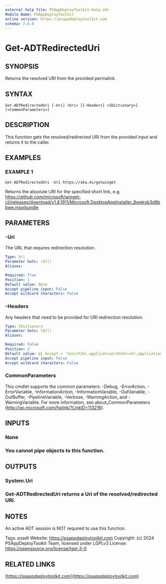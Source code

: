 ```yaml
---
external help file: PSAppDeployToolkit-help.xml
Module Name: PSAppDeployToolkit
online version: https://psappdeploytoolkit.com
schema: 2.0.0
---
```


# Get-ADTRedirectedUri

## SYNOPSIS
Returns the resolved URI from the provided permalink.

## SYNTAX

```
Get-ADTRedirectedUri [-Uri] <Uri> [[-Headers] <IDictionary>] [<CommonParameters>]
```

## DESCRIPTION
This function gets the resolved/redirected URI from the provided input and returns it to the caller.

## EXAMPLES

### EXAMPLE 1
```
Get-ADTRedirectedUri -Uri https://aka.ms/getwinget
```

Returns the absolute URI for the specified short link, e.g.
https://github.com/microsoft/winget-cli/releases/download/v1.8.1911/Microsoft.DesktopAppInstaller_8wekyb3d8bbwe.msixbundle

## PARAMETERS

### -Uri
The URL that requires redirection resolution.

```yaml
Type: Uri
Parameter Sets: (All)
Aliases:

Required: True
Position: 1
Default value: None
Accept pipeline input: False
Accept wildcard characters: False
```

### -Headers
Any headers that need to be provided for URI redirection resolution.

```yaml
Type: IDictionary
Parameter Sets: (All)
Aliases:

Required: False
Position: 2
Default value: @{ Accept = 'text/html,application/xhtml+xml,application/xml;q=0.9,image/avif,image/webp,image/apng,*/*;q=0.8,application/signed-exchange;v=b3;q=0.7' }
Accept pipeline input: False
Accept wildcard characters: False
```

### CommonParameters
This cmdlet supports the common parameters: -Debug, -ErrorAction, -ErrorVariable, -InformationAction, -InformationVariable, -OutVariable, -OutBuffer, -PipelineVariable, -Verbose, -WarningAction, and -WarningVariable.
For more information, see about_CommonParameters (http://go.microsoft.com/fwlink/?LinkID=113216).

## INPUTS

### None
### You cannot pipe objects to this function.
## OUTPUTS

### System.Uri
### Get-ADTRedirectedUri returns a Uri of the resolved/redirected URI.
## NOTES
An active ADT session is NOT required to use this function.

Tags: psadt
Website: https://psappdeploytoolkit.com
Copyright: (c) 2024 PSAppDeployToolkit Team, licensed under LGPLv3
License: https://opensource.org/license/lgpl-3-0

## RELATED LINKS

[https://psappdeploytoolkit.com](https://psappdeploytoolkit.com)

